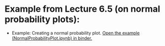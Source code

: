 # Example from Lecture 6.5 (on normal probability plots):

* Example: Creating a normal probability plot.
  [Open the example (NormalProbabilityPlot.ipynb) in binder.](https://mybinder.org/v2/gh/andersle/chemometrics/main?urlpath=/tree/lectures%2Flecture006.5%2FNormalProbabilityPlot.ipynb)

